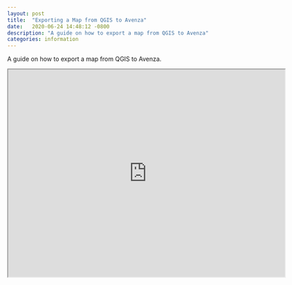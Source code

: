 ```yaml
---
layout: post
title:  "Exporting a Map from QGIS to Avenza"
date:   2020-06-24 14:48:12 -0800
description: "A guide on how to export a map from QGIS to Avenza"
categories: information
---
```

A guide on how to export a map from QGIS to Avenza.
<iframe src="https://drive.google.com/file/d/1cM6ZFxmZi-RVEjiHNr1k6gnIkwxc7G5u/preview" width="640" height="480"></iframe>